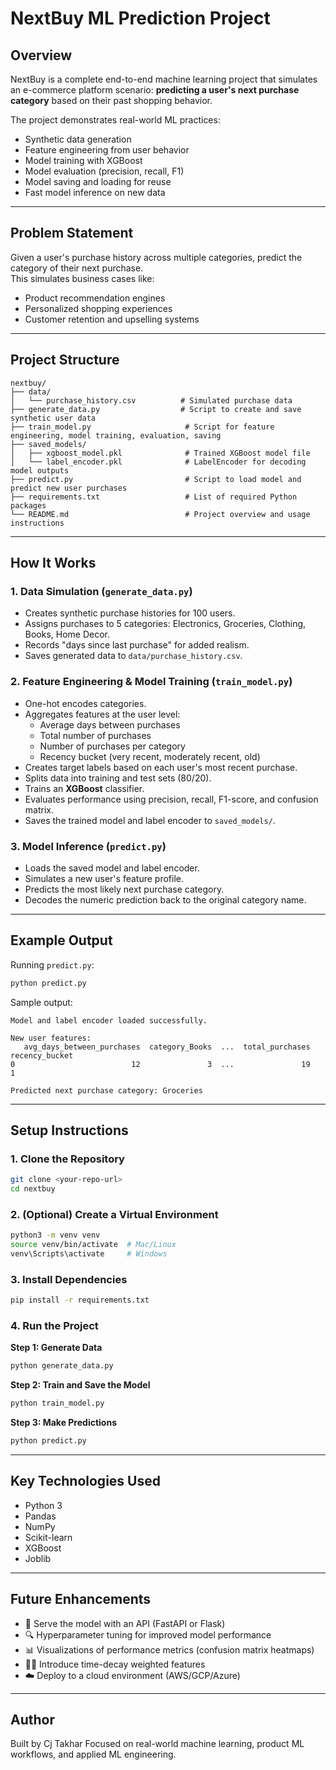 # NextBuy ML Prediction Project

## Overview
NextBuy is a complete end-to-end machine learning project that simulates an e-commerce platform scenario: **predicting a user's next purchase category** based on their past shopping behavior.

The project demonstrates real-world ML practices:
- Synthetic data generation
- Feature engineering from user behavior
- Model training with XGBoost
- Model evaluation (precision, recall, F1)
- Model saving and loading for reuse
- Fast model inference on new data

---

## Problem Statement
Given a user's purchase history across multiple categories, predict the category of their next purchase.  
This simulates business cases like:
- Product recommendation engines
- Personalized shopping experiences
- Customer retention and upselling systems

---

## Project Structure

```
nextbuy/
├── data/
│   └── purchase_history.csv          # Simulated purchase data
├── generate_data.py                  # Script to create and save synthetic user data
├── train_model.py                     # Script for feature engineering, model training, evaluation, saving
├── saved_models/
│   ├── xgboost_model.pkl              # Trained XGBoost model file
│   └── label_encoder.pkl              # LabelEncoder for decoding model outputs
├── predict.py                         # Script to load model and predict new user purchases
├── requirements.txt                   # List of required Python packages
└── README.md                          # Project overview and usage instructions
```

---

## How It Works

### 1. Data Simulation (`generate_data.py`)
- Creates synthetic purchase histories for 100 users.
- Assigns purchases to 5 categories: Electronics, Groceries, Clothing, Books, Home Decor.
- Records "days since last purchase" for added realism.
- Saves generated data to `data/purchase_history.csv`.

### 2. Feature Engineering & Model Training (`train_model.py`)
- One-hot encodes categories.
- Aggregates features at the user level:
  - Average days between purchases
  - Total number of purchases
  - Number of purchases per category
  - Recency bucket (very recent, moderately recent, old)
- Creates target labels based on each user's most recent purchase.
- Splits data into training and test sets (80/20).
- Trains an **XGBoost** classifier.
- Evaluates performance using precision, recall, F1-score, and confusion matrix.
- Saves the trained model and label encoder to `saved_models/`.

### 3. Model Inference (`predict.py`)
- Loads the saved model and label encoder.
- Simulates a new user's feature profile.
- Predicts the most likely next purchase category.
- Decodes the numeric prediction back to the original category name.

---

## Example Output

Running `predict.py`:

```bash
python predict.py
```

Sample output:

```
Model and label encoder loaded successfully.

New user features:
   avg_days_between_purchases  category_Books  ...  total_purchases  recency_bucket
0                          12               3  ...               19               1

Predicted next purchase category: Groceries
```

---

## Setup Instructions

### 1. Clone the Repository

```bash
git clone <your-repo-url>
cd nextbuy
```

### 2. (Optional) Create a Virtual Environment

```bash
python3 -m venv venv
source venv/bin/activate  # Mac/Linux
venv\Scripts\activate     # Windows
```

### 3. Install Dependencies

```bash
pip install -r requirements.txt
```

### 4. Run the Project

**Step 1: Generate Data**

```bash
python generate_data.py
```

**Step 2: Train and Save the Model**

```bash
python train_model.py
```

**Step 3: Make Predictions**

```bash
python predict.py
```

---

## Key Technologies Used
- Python 3
- Pandas
- NumPy
- Scikit-learn
- XGBoost
- Joblib

---

## Future Enhancements
- 🚀 Serve the model with an API (FastAPI or Flask)
- 🔍 Hyperparameter tuning for improved model performance
- 📊 Visualizations of performance metrics (confusion matrix heatmaps)
- 🧑‍🧬 Introduce time-decay weighted features
- ☁️ Deploy to a cloud environment (AWS/GCP/Azure)

---

## Author
Built by Cj Takhar 
Focused on real-world machine learning, product ML workflows, and applied ML engineering.
```


